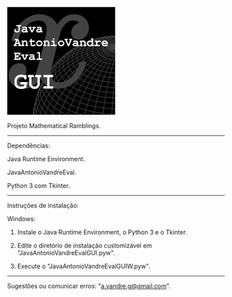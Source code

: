 <img src="https://github.com/antoniovandre2/JavaAntonioVandreEvalGUI/blob/main/JavaAntonioVandreEvalGUI%20-%20Logo%20-%20400p.png?raw=true" width="250"/>

Projeto Mathematical Ramblings.
_____

Dependências:

Java Runtime Environment.

JavaAntonioVandreEval.

Python 3 com Tkinter.
_____

Instruções de instalação:

Windows:

1. Instale o Java Runtime Environment, o Python 3 e o Tkinter.

2. Edite o diretório de instalação customizável em "JavaAntonioVandreEvalGUI.pyw".

3. Execute o "JavaAntonioVandreEvalGUIW.pyw".
_____

Sugestões ou comunicar erros: "a.vandre.g@gmail.com".
